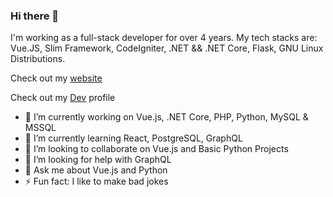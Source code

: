 ### Hi there 👋

I'm working as a full-stack developer for over 4 years. My tech stacks are: Vue.JS, Slim Framework, CodeIgniter, .NET && .NET Core, Flask, GNU Linux Distributions.

Check out my [website](https://bugskywalker.com)

Check out my [Dev](https://dev.to/itachiuchiha) profile



- 🔭 I’m currently working on Vue.js, .NET Core, PHP, Python, MySQL & MSSQL
- 🌱 I’m currently learning React, PostgreSQL, GraphQL
- 👯 I’m looking to collaborate on Vue.js and Basic Python Projects
- 🤔 I’m looking for help with GraphQL
- 💬 Ask me about Vue.js and Python
- ⚡ Fun fact: I like to make bad jokes

